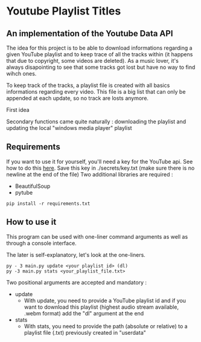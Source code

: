 # Youtube Playlist Titles
## An implementation of the Youtube Data API

The idea for this project is to be able to download informations regarding a given YouTube playlist and to keep trace of all the tracks within (it happens that due to copyright, some videos are deleted). As a music lover, it's always disapointing to see that some tracks got lost but have no way to find wihch ones.

To keep track of the tracks, a playlist file is created with all basics informations regarding every video. This file is a big list that can only be appended at each update, so no track are losts anymore.

First idea

Secondary functions came quite naturally : downloading the playlist and updating the local "windows media player" playlist

## Requirements

If you want to use it for yourself, you'll need a key for the YouTube api. See how to do this [here](https://developers.google.com/youtube/v3/getting-started).
Save this key in ./secrets/key.txt (make sure there is no newline at the end of the file)
Two additional libraries are required :
- BeautifulSoup
- pytube

`pip install -r requirements.txt`

## How to use it

This program can be used with one-liner command arguments as well as through a console interface.

The later is self-explanatory, let's look at the one-liners.

```
py - 3 main.py update <your playlist id> (dl)
py -3 main.py stats <your_playlist_file.txt>
```

Two positional arguments are accepted and mandatory :
- update
  - With update, you need to provide a YouTube playlist id and if you want to download this playlist (highest audio stream available, .webm format) add the "dl" argument at the end
- stats
  - With stats, you need to provide the path (absolute or relative) to a playlist file (.txt) previously created in "userdata"